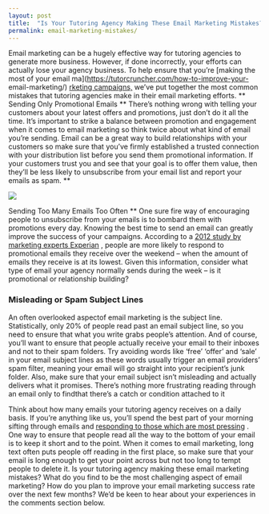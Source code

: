 ```yaml
---
layout: post
title:  "Is Your Tutoring Agency Making These Email Marketing Mistakes?"
permalink: email-marketing-mistakes/
---
```

Email marketing can be a hugely effective way for tutoring agencies to
generate more business. However, if done incorrectly, your efforts can
actually lose your agency business. To help ensure that you’re [making the most of your email ma](https://tutorcruncher.com/how-to-improve-your-
email-marketing/) [rketing campaigns,](https://tutorcruncher.com/how-to-improve-your-email-marketing/) we’ve put together the most common mistakes
that tutoring agencies make in their email marketing efforts. ** Sending Only
Promotional Emails ** There’s nothing wrong with telling your customers about
your latest offers and promotions, just don’t do it all the time. It’s
important to strike a balance between promotion and engagement when it comes
to email marketing so think twice about what kind of email you’re sending.
Email can be a great way to build relationships with your customers so make
sure that you’ve firmly established a trusted connection with your
distribution list before you send them promotional information. If your
customers trust you and see that your goal is to offer them value, then
they’ll be less likely to unsubscribe from your email list and report your
emails as spam. **

<div class="img-holder full-width">
   <img src="{{ site.static}}/img/blogs/starmail-300x268.jpg" alt-text="starmail"/>
</div>

Sending Too Many Emails Too
Often ** One sure fire way of encouraging people to unsubscribe from your
emails is to bombard them with promotions every day. Knowing the best time to
send an email can greatly improve the success of your campaigns. According to
a [2012 study by marketing experts Experian](http://www.experian.com/assets/cheetahmail/white-papers/email-marketing-quarterly-benchmark-study-q4-2012.pdf) , people are more likely to respond to
promotional emails they receive over the weekend – when the amount of emails
they receive is at its lowest. Given this information, consider what type of
email your agency normally sends during the week – is it promotional or
relationship building? 

### Misleading or Spam Subject Lines

An often
overlooked aspectof email marketing is the subject line. Statistically, only
20% of people read past an email subject line, so you need to ensure that what
you write grabs people’s attention. And of course, you’ll want to ensure that
people actually receive your email to their inboxes and not to their spam
folders. Try avoiding words like ‘free’ ‘offer’ and ‘sale’ in your email
subject lines as these words usually trigger an email providers’ spam filter,
meaning your email will go straight into your recipient’s junk folder. Also,
make sure that your email subject isn’t misleading and actually delivers what
it promises. There’s nothing more frustrating reading through an email only to
findthat there’s a catch or condition attached to it

Think about how many emails your tutoring agency receives on a
daily basis. If you’re anything like us, you’ll spend the best part of your
morning sifting through emails and [responding to those which are most pressing](https://tutorcruncher.com/tuition-agencies-how-to-prepare-for-busy-periods/) . One way to ensure that people read all the way to the bottom
of your email is to keep it short and to the point. When it comes to email
marketing, long text often puts people off reading in the first place, so make
sure that your email is long enough to get your point across but not too long
to tempt people to delete it. Is your tutoring agency making these email
marketing mistakes? What do you find to be the most challenging aspect of
email marketing? How do you plan to improve your email marketing success rate
over the next few months? We’d be keen to hear about your experiences in the
comments section below.
